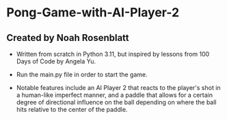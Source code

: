 # Pong-Game-with-AI-Player-2
## Created by Noah Rosenblatt
- Written from scratch in Python 3.11, but inspired by lessons from 100 Days of Code by Angela Yu.

- Run the main.py file in order to start the game.

- Notable features include an AI Player 2 that reacts to the player's shot
in a human-like imperfect manner, and a paddle that allows for a certain degree
of directional influence on the ball depending on where the ball hits relative
to the center of the paddle.
